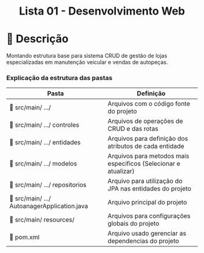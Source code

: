 

<h1 align="center">
   Lista 01 - Desenvolvimento Web
</h1>
  
# :bookmark_tabs: Descrição
Montando estrutura base para sistema CRUD de gestão de lojas especializadas em manutenção veicular e vendas de autopeças.

### Explicação da estrutura das pastas

| Pasta                                                     | Definição                                                                                      |
| --------------------------------------------------------- | ---------------------------------------------------------------------------------------------- |
| :open_file_folder: src/main/ .../                          | Arquivos com o código fonte do projeto                          |
| :open_file_folder: src/main/ .../ controles                | Arquivos de operações de CRUD e das rotas                       |
| :open_file_folder: src/main/ .../ entidades                | Arquivos para definição dos atributos de cada entidade          |
| :open_file_folder: src/main/ .../ modelos                  | Arquivos para metodos mais especificos (Selecionar e atualizar) |
| :open_file_folder: src/main/ .../ repositorios             | Arquivo para utilização do JPA nas entidades do projeto         |
| :page_facing_up: src/main/ .../ AutoanagerApplication.java | Arquivo principal do projeto                                    |
| :open_file_folder: src/main/ resources/                    | Arquivos para configurações globais do projeto                  |
| :page_facing_up: pom.xml                                   | Arquivo usado gerenciar as dependencias do projeto              |
